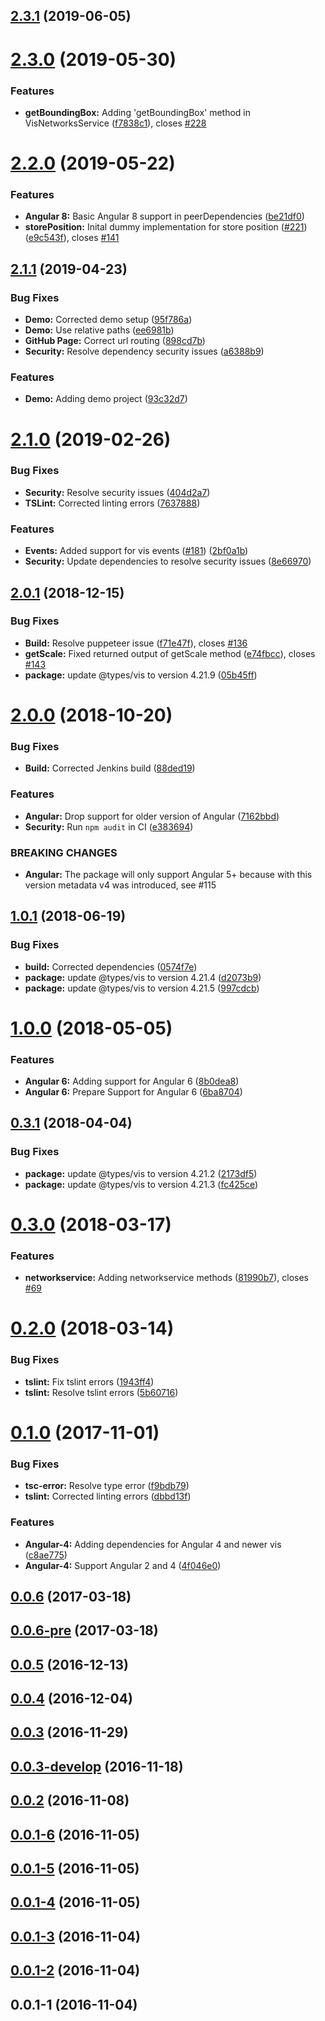 ## [2.3.1](https://github.com/hypery2k/ngx-vis/compare/v2.3.0...v2.3.1) (2019-06-05)



# [2.3.0](https://github.com/hypery2k/ngx-vis/compare/v2.2.0...v2.3.0) (2019-05-30)


### Features

* **getBoundingBox:** Adding  'getBoundingBox' method in VisNetworksService ([f7838c1](https://github.com/hypery2k/ngx-vis/commit/f7838c1)), closes [#228](https://github.com/hypery2k/ngx-vis/issues/228)



# [2.2.0](https://github.com/hypery2k/ngx-vis/compare/v2.1.1...v2.2.0) (2019-05-22)


### Features

* **Angular 8:** Basic Angular 8 support in peerDependencies ([be21df0](https://github.com/hypery2k/ngx-vis/commit/be21df0))
* **storePosition:** Inital dummy implementation for store position ([#221](https://github.com/hypery2k/ngx-vis/issues/221)) ([e9c543f](https://github.com/hypery2k/ngx-vis/commit/e9c543f)), closes [#141](https://github.com/hypery2k/ngx-vis/issues/141)



## [2.1.1](https://github.com/hypery2k/ngx-vis/compare/v2.1.0...v2.1.1) (2019-04-23)


### Bug Fixes

* **Demo:** Corrected demo setup ([95f786a](https://github.com/hypery2k/ngx-vis/commit/95f786a))
* **Demo:** Use relative paths ([ee6981b](https://github.com/hypery2k/ngx-vis/commit/ee6981b))
* **GitHub Page:** Correct url routing ([898cd7b](https://github.com/hypery2k/ngx-vis/commit/898cd7b))
* **Security:** Resolve dependency security issues ([a6388b9](https://github.com/hypery2k/ngx-vis/commit/a6388b9))


### Features

* **Demo:** Adding demo project ([93c32d7](https://github.com/hypery2k/ngx-vis/commit/93c32d7))



# [2.1.0](https://github.com/hypery2k/ngx-vis/compare/v2.0.1...v2.1.0) (2019-02-26)


### Bug Fixes

* **Security:** Resolve security issues ([404d2a7](https://github.com/hypery2k/ngx-vis/commit/404d2a7))
* **TSLint:** Corrected linting errors ([7637888](https://github.com/hypery2k/ngx-vis/commit/7637888))


### Features

* **Events:** Added support for vis events ([#181](https://github.com/hypery2k/ngx-vis/issues/181)) ([2bf0a1b](https://github.com/hypery2k/ngx-vis/commit/2bf0a1b))
* **Security:** Update dependencies to resolve security issues ([8e66970](https://github.com/hypery2k/ngx-vis/commit/8e66970))



## [2.0.1](https://github.com/hypery2k/ngx-vis/compare/v2.0.0...v2.0.1) (2018-12-15)


### Bug Fixes

* **Build:** Resolve puppeteer issue ([f71e47f](https://github.com/hypery2k/ngx-vis/commit/f71e47f)), closes [#136](https://github.com/hypery2k/ngx-vis/issues/136)
* **getScale:** Fixed returned output of getScale method ([e74fbcc](https://github.com/hypery2k/ngx-vis/commit/e74fbcc)), closes [#143](https://github.com/hypery2k/ngx-vis/issues/143)
* **package:** update @types/vis to version 4.21.9 ([05b45ff](https://github.com/hypery2k/ngx-vis/commit/05b45ff))



# [2.0.0](https://github.com/hypery2k/ngx-vis/compare/v1.0.1...v2.0.0) (2018-10-20)


### Bug Fixes

* **Build:** Corrected Jenkins build ([88ded19](https://github.com/hypery2k/ngx-vis/commit/88ded19))


### Features

* **Angular:** Drop support for older version of Angular ([7162bbd](https://github.com/hypery2k/ngx-vis/commit/7162bbd))
* **Security:** Run `npm audit` in CI ([e383694](https://github.com/hypery2k/ngx-vis/commit/e383694))


### BREAKING CHANGES

* **Angular:** The package will only support Angular 5+ because with this version metadata v4 was introduced, see #115



## [1.0.1](https://github.com/hypery2k/ngx-vis/compare/v1.0.0...v1.0.1) (2018-06-19)


### Bug Fixes

* **build:** Corrected dependencies ([0574f7e](https://github.com/hypery2k/ngx-vis/commit/0574f7e))
* **package:** update @types/vis to version 4.21.4 ([d2073b9](https://github.com/hypery2k/ngx-vis/commit/d2073b9))
* **package:** update @types/vis to version 4.21.5 ([997cdcb](https://github.com/hypery2k/ngx-vis/commit/997cdcb))



# [1.0.0](https://github.com/hypery2k/ngx-vis/compare/v0.3.1...v1.0.0) (2018-05-05)


### Features

* **Angular 6:** Adding support for Angular 6 ([8b0dea8](https://github.com/hypery2k/ngx-vis/commit/8b0dea8))
* **Angular 6:** Prepare Support for Angular 6 ([6ba8704](https://github.com/hypery2k/ngx-vis/commit/6ba8704))



## [0.3.1](https://github.com/hypery2k/ngx-vis/compare/v0.3.0...v0.3.1) (2018-04-04)


### Bug Fixes

* **package:** update @types/vis to version 4.21.2 ([2173df5](https://github.com/hypery2k/ngx-vis/commit/2173df5))
* **package:** update @types/vis to version 4.21.3 ([fc425ce](https://github.com/hypery2k/ngx-vis/commit/fc425ce))



# [0.3.0](https://github.com/hypery2k/ngx-vis/compare/v0.2.0...v0.3.0) (2018-03-17)


### Features

* **networkservice:** Adding networkservice methods ([81990b7](https://github.com/hypery2k/ngx-vis/commit/81990b7)), closes [#69](https://github.com/hypery2k/ngx-vis/issues/69)



# [0.2.0](https://github.com/hypery2k/ngx-vis/compare/v0.1.0...v0.2.0) (2018-03-14)


### Bug Fixes

* **tslint:** Fix tslint errors ([1943ff4](https://github.com/hypery2k/ngx-vis/commit/1943ff4))
* **tslint:** Resolve tslint errors ([5b60716](https://github.com/hypery2k/ngx-vis/commit/5b60716))



# [0.1.0](https://github.com/hypery2k/ngx-vis/compare/v0.0.6...v0.1.0) (2017-11-01)


### Bug Fixes

* **tsc-error:** Resolve type error ([f9bdb79](https://github.com/hypery2k/ngx-vis/commit/f9bdb79))
* **tslint:** Corrected linting errors ([dbbd13f](https://github.com/hypery2k/ngx-vis/commit/dbbd13f))


### Features

* **Angular-4:** Adding dependencies for Angular 4 and newer vis ([c8ae775](https://github.com/hypery2k/ngx-vis/commit/c8ae775))
* **Angular-4:** Support Angular 2 and 4 ([4f046e0](https://github.com/hypery2k/ngx-vis/commit/4f046e0))



## [0.0.6](https://github.com/hypery2k/ngx-vis/compare/v0.0.6-pre...v0.0.6) (2017-03-18)



## [0.0.6-pre](https://github.com/hypery2k/ngx-vis/compare/v0.0.5...v0.0.6-pre) (2017-03-18)



## [0.0.5](https://github.com/hypery2k/ngx-vis/compare/v0.0.4...v0.0.5) (2016-12-13)



## [0.0.4](https://github.com/hypery2k/ngx-vis/compare/v0.0.3...v0.0.4) (2016-12-04)



## [0.0.3](https://github.com/hypery2k/ngx-vis/compare/v0.0.3-develop...v0.0.3) (2016-11-29)



## [0.0.3-develop](https://github.com/hypery2k/ngx-vis/compare/v0.0.2...v0.0.3-develop) (2016-11-18)



## [0.0.2](https://github.com/hypery2k/ngx-vis/compare/v0.0.1-6...v0.0.2) (2016-11-08)



## [0.0.1-6](https://github.com/hypery2k/ngx-vis/compare/v0.0.1-5...v0.0.1-6) (2016-11-05)



## [0.0.1-5](https://github.com/hypery2k/ngx-vis/compare/v0.0.1-4...v0.0.1-5) (2016-11-05)



## [0.0.1-4](https://github.com/hypery2k/ngx-vis/compare/v0.0.1-3...v0.0.1-4) (2016-11-05)



## [0.0.1-3](https://github.com/hypery2k/ngx-vis/compare/v0.0.1-2...v0.0.1-3) (2016-11-04)



## [0.0.1-2](https://github.com/hypery2k/ngx-vis/compare/v0.0.1-1...v0.0.1-2) (2016-11-04)



## 0.0.1-1 (2016-11-04)



